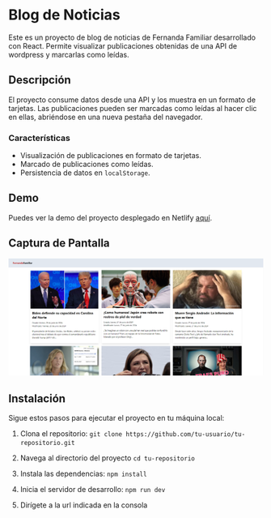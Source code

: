 # Blog de Noticias

Este es un proyecto de blog de noticias de Fernanda Familiar desarrollado con React. Permite visualizar publicaciones obtenidas de una API de wordpress y marcarlas como leídas.

## Descripción

El proyecto consume datos desde una API y los muestra en un formato de tarjetas. Las publicaciones pueden ser marcadas como leídas al hacer clic en ellas, abriéndose en una nueva pestaña del navegador.

### Características

- Visualización de publicaciones en formato de tarjetas.
- Marcado de publicaciones como leídas.
- Persistencia de datos en `localStorage`.

## Demo

Puedes ver la demo del proyecto desplegado en Netlify [aquí](https://6682bdc70473b72812101451--relaxed-hamster-c7757b.netlify.app/).

## Captura de Pantalla

![alt text](image.png)

## Instalación

Sigue estos pasos para ejecutar el proyecto en tu máquina local:

1. Clona el repositorio: `git clone https://github.com/tu-usuario/tu-repositorio.git`

2. Navega al directorio del proyecto `cd tu-repositorio`

3. Instala las dependencias: `npm install`

4. Inicia el servidor de desarrollo: `npm run dev`

5. Dirígete a la url indicada en la consola
